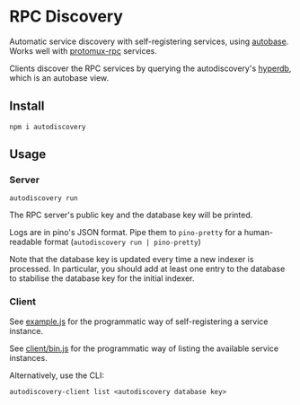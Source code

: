 # RPC Discovery

Automatic service discovery with self-registering services, using [autobase](https://github.com/holepunchto/autobase). Works well with [protomux-rpc](https://github.com/holepunchto/protomux-rpc) services.

Clients discover the RPC services by querying the autodiscovery's [hyperdb](https://github.com/holepunchto/hyperdb), which is an autobase view.

## Install

```
npm i autodiscovery
```

## Usage

### Server

```
autodiscovery run
```

The RPC server's public key and the database key will be printed.

Logs are in pino's JSON format. Pipe them to `pino-pretty` for a human-readable format (`autodiscovery run | pino-pretty`)

Note that the database key is updated every time a new indexer is processed. In particular, you should add at least one entry to the database to stabilise the database key for the initial indexer.

### Client

See [example.js](example.js) for the programmatic way of self-registering a service instance.

See [client/bin.js](client/bin.js) for the programmatic way of listing the available service instances.

Alternatively, use the CLI:

```
autodiscovery-client list <autodiscovery database key>
```
